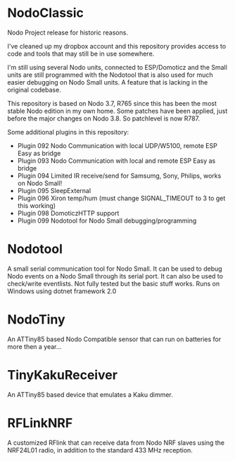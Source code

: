 # NodoClassic

Nodo Project release for historic reasons.

I've cleaned up my dropbox account and this repository provides access to code and tools that may still be in use somewhere.

I'm still using several Nodo units, connected to ESP/Domoticz and the Small units are still programmed with the Nodotool that is also used for much easier debugging on Nodo Small units.
A feature that is lacking in the original codebase.

This repository is based on Nodo 3.7, R765 since this has been the most stable Nodo edition in my own home. Some patches have been applied, just before the major changes on Nodo 3.8.
So patchlevel is now R787.

Some additional plugins in this repository:

* Plugin 092  Nodo Communication with local UDP/W5100, remote ESP Easy as bridge
* Plugin 093  Nodo Communication with local and remote ESP Easy as bridge
* Plugin 094  Limited IR receive/send for Samsumg, Sony, Philips, works on Nodo Small!
* Plugin 095  SleepExternal
* Plugin 096  Xiron temp/hum (must change SIGNAL_TIMEOUT to 3 to get this working)
* Plugin 098  DomoticzHTTP support
* Plugin 099  Nodotool for Nodo Small debugging/programming

# Nodotool
A small serial communication tool for Nodo Small. It can be used to debug Nodo events on a Nodo Small through its serial port. It can also be used to check/write eventlists. Not fully tested but the basic stuff works. Runs on Windows using dotnet framework 2.0

# NodoTiny
An ATTiny85 based Nodo Compatible sensor that can run on batteries for more then a year...

# TinyKakuReceiver
An ATTiny85 based device that emulates a Kaku dimmer.

# RFLinkNRF
A customized RFlink that can receive data from Nodo NRF slaves using the NRF24L01 radio, in addition to the standard 433 MHz reception.


